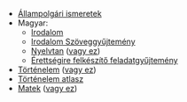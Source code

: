 - [Állampolgári ismeretek](https://www.tankonyvkatalogus.hu/storage/pdf/OH-ALP12TA__teljes.pdf)
- Magyar:  
    - [Irodalom](https://www.tankonyvkatalogus.hu/storage/pdf/OH-MIR12TA__teljes.pdf)
    - [Irodalom Szöveggyűjtemény](https://www.tankonyvkatalogus.hu/storage/pdf/OH-MIR12TA__teljes.pdf)
    - [Nyelvtan](https://www.tankonyvkatalogus.hu/storage/pdf/OH-MNY12TB__teljes.pdf) ([vagy ez](https://www.tankonyvkatalogus.hu/storage/pdf/OH-MNY12TA__teljes.pdf))
    - [Érettségire felkészítő feladatgyűjtemény](https://www.tankonyvkatalogus.hu/storage/pdf/OH-MIR912GY__teljes.pdf)
- [Történelem](https://www.tankonyvkatalogus.hu/storage/pdf/OH-TOR12TA__teljes.pdf) ([vagy ez](https://www.tankonyvkatalogus.hu/storage/pdf/OH-TOR12TB__teljes.pdf))
- [Történelem atlasz](https://www.tankonyvkatalogus.hu/storage/pdf/OH-TOR912ATL__teljes.pdf)
- [Matek](https://www.tankonyvkatalogus.hu/storage/pdf/OH-MAT12TA__teljes.pdf) ([vagy ez](https://www.tankonyvkatalogus.hu/storage/pdf/OH-MAT12TB__teljes.pdf))

